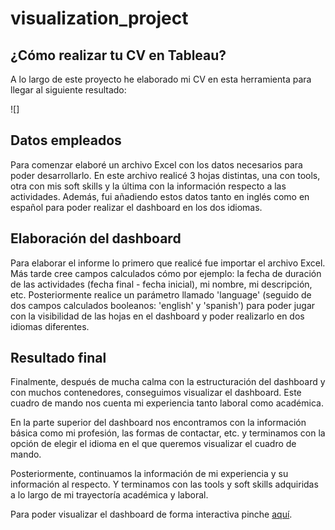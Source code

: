 # visualization_project
## ¿Cómo realizar tu CV en Tableau?
A lo largo de este proyecto he elaborado mi CV en esta herramienta para llegar al siguiente resultado:

![]

## Datos empleados
Para comenzar elaboré un archivo Excel con los datos necesarios para poder desarrollarlo.
En este archivo realicé 3 hojas distintas, una con tools, otra con mis soft skills y la última con la información respecto a las actividades. Además, fui añadiendo estos datos tanto en inglés como en español para poder realizar el dashboard en los dos idiomas.

## Elaboración del dashboard
Para elaborar el informe lo primero que realicé fue importar el archivo Excel. Más tarde cree campos calculados cómo por ejemplo: la fecha de duración de las actividades (fecha final - fecha inicial), mi nombre, mi descripción, etc.
Posteriormente realice un parámetro llamado 'language' (seguido de dos campos calculados booleanos: 'english' y 'spanish') para poder jugar con la visibilidad de las hojas en el dashboard y poder realizarlo en dos idiomas diferentes.

## Resultado final
Finalmente, después de mucha calma con la estructuración del dashboard y con muchos contenedores, conseguimos visualizar el dashboard. Este cuadro de mando nos cuenta mi experiencia tanto laboral como académica. 

En la parte superior del dashboard nos encontramos con la información básica como mi profesión, las formas de contactar, etc. y terminamos con la opción de elegir el idioma en el que queremos visualizar el cuadro de mando.

Posteriormente, continuamos la información de mi experiencia y su información al respecto. Y terminamos con las tools y soft skills adquiridas a lo largo de mi trayectoría académica y laboral.

Para poder visualizar el dashboard de forma interactiva pinche [aquí](https://public.tableau.com/views/CV_Lidia_Vinuales/CVLidiaViuales?:language=es-ES&:display_count=n&:origin=viz_share_link).